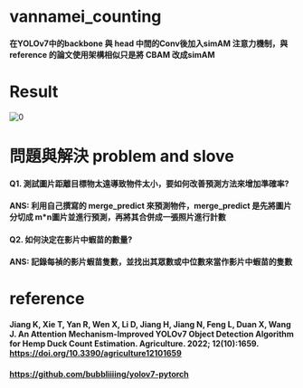 # vannamei_counting
#### 在YOLOv7中的backbone 與 head 中間的Conv後加入simAM 注意力機制，與 reference 的論文使用架構相似只是將 CBAM 改成simAM 
# Result
![0](https://github.com/NFUEEchris/vannamei_counting/assets/74455348/7364b850-2636-4e98-a606-f1a0d948769a)
# 問題與解決 problem and slove
#### Q1. 測試圖片距離目標物太遠導致物件太小，要如何改善預測方法來增加準確率?
#### ANS: 利用自己撰寫的 merge_predict 來預測物件，merge_predict 是先將圖片分切成 m*n圖片並進行預測，再將其合併成一張照片進行計數
#### Q2. 如何決定在影片中蝦苗的數量?
#### ANS: 記錄每禎的影片蝦苗隻數，並找出其眾數或中位數來當作影片中蝦苗的隻數

# reference
#### Jiang K, Xie T, Yan R, Wen X, Li D, Jiang H, Jiang N, Feng L, Duan X, Wang J. An Attention Mechanism-Improved YOLOv7 Object Detection Algorithm for Hemp Duck Count Estimation. Agriculture. 2022; 12(10):1659. https://doi.org/10.3390/agriculture12101659

#### https://github.com/bubbliiiing/yolov7-pytorch
